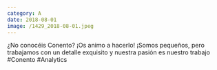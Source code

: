 ```yaml
--- 
category: A 
date: 2018-08-01 
image: /1429_2018-08-01.jpeg 
--- 
```


¿No conocéis Conento? ¡Os animo a hacerlo! ¡Somos pequeños, pero trabajamos con un detalle exquisito y nuestra pasión es nuestro trabajo #Conento #Analytics
